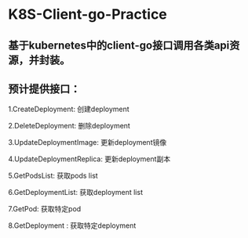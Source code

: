 # K8S-Client-go-Practice

## 基于kubernetes中的client-go接口调用各类api资源，并封装。

## 预计提供接口：

1.CreateDeployment: 创建deployment

2.DeleteDeployment: 删除deployment

3.UpdateDeploymentImage: 更新deployment镜像

4.UpdateDeploymentReplica: 更新deployment副本

5.GetPodsList: 获取pods list

6.GetDeploymentList: 获取deployment list

7.GetPod: 获取特定pod

8.GetDeployment : 获取特定deployment


